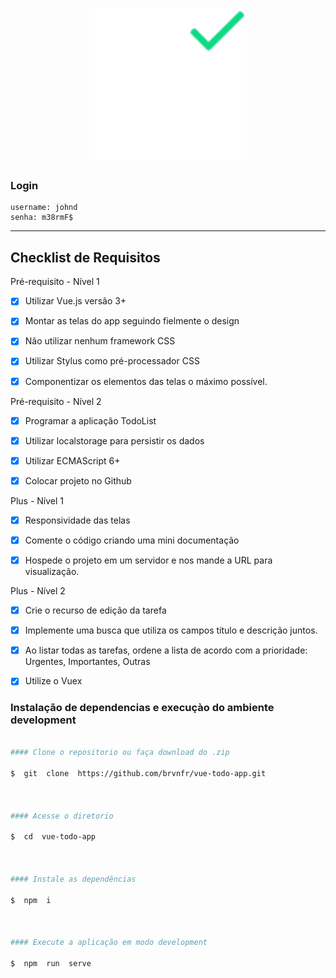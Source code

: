 
<h1  align="center">

<img  src="./src/assets/brand/logo.svg"  width="50%"/>

</h1>

  ### Login
```
username: johnd
senha: m38rmF$
```
---

##  Checklist de Requisitos

  

Pré-requisito - Nível 1

  

- [x] Utilizar Vue.js versão 3+

- [x] Montar as telas do app seguindo fielmente o design

- [x] Não utilizar nenhum framework CSS

- [x] Utilizar Stylus como pré-processador CSS

- [x] Componentizar os elementos das telas o máximo possível.

  

Pré-requisito - Nível 2

- [x] Programar a aplicação TodoList

- [x] Utilizar localstorage para persistir os dados

- [x] Utilizar ECMAScript 6+

- [x] Colocar projeto no Github

  

Plus - Nível 1

 
- [x] Responsividade das telas

- [x] Comente o código criando uma mini documentação

- [x] Hospede o projeto em um servidor e nos mande a URL para visualização.

  

Plus - Nível 2

- [x] Crie o recurso de edição da tarefa

- [x] Implemente uma busca que utiliza os campos título e descrição juntos.

 - [x] Ao listar todas as tarefas, ordene a lista de acordo com a prioridade: Urgentes, Importantes, Outras

 - [x] Utilize o Vuex

  
  

###  Instalação de dependencias e  execuçào do ambiente development


  

```bash

#### Clone o repositorio ou faça download do .zip

$  git  clone  https://github.com/brvnfr/vue-todo-app.git

  

#### Acesse o diretorio

$  cd  vue-todo-app

  

#### Instale as dependências

$  npm  i

  

#### Execute a aplicação em modo development

$  npm  run  serve

